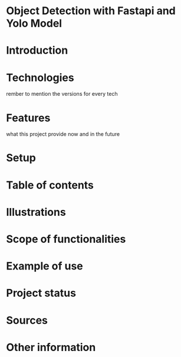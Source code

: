 # Object Detection with Fastapi and Yolo Model 
# Introduction 

# Technologies 
rember to mention the versions for every tech 
# Features 
what this project provide now and in the future 

# Setup 

# Table of contents 

# Illustrations 

# Scope of functionalities 

# Example of use 

# Project status 

# Sources 

# Other information 